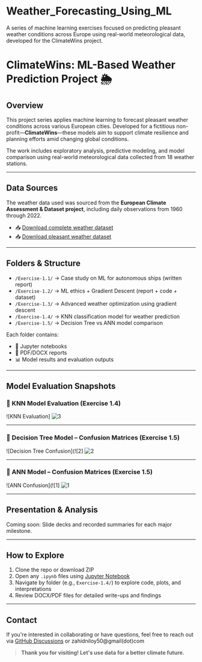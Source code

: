 # Weather_Forecasting_Using_ML
A series of machine learning exercises focused on predicting pleasant weather conditions across Europe using real-world meteorological data, developed for the ClimateWins project.
# ClimateWins: ML-Based Weather Prediction Project 🌦️

## Overview
This project series applies machine learning to forecast pleasant weather conditions across various European cities. Developed for a fictitious non-profit—**ClimateWins**—these models aim to support climate resilience and planning efforts amid changing global conditions.

The work includes exploratory analysis, predictive modeling, and model comparison using real-world meteorological data collected from 18 weather stations.

---

## Data Sources
The weather data used was sourced from the **European Climate Assessment & Dataset project**, including daily observations from 1960 through 2022.

- 📥 [Download complete weather dataset](https://www.ecad.eu/dailydata/index.php)
- 📥 [Download pleasant weather dataset](https://www.ecad.eu/dailydata/index.php)

---

## Folders & Structure
- `/Exercise-1.1/` → Case study on ML for autonomous ships (written report)
- `/Exercise-1.2/` → ML ethics + Gradient Descent (report + code + dataset)
- `/Exercise-1.3/` → Advanced weather optimization using gradient descent
- `/Exercise-1.4/` → KNN classification model for weather prediction
- `/Exercise-1.5/` → Decision Tree vs ANN model comparison

Each folder contains:
- 📓 Jupyter notebooks
- 📄 PDF/DOCX reports
- 📊 Model results and evaluation outputs

---

## Model Evaluation Snapshots

### 🔷 KNN Model Evaluation (Exercise 1.4)
![KNN Evaluation] ![3](https://github.com/user-attachments/assets/53f37050-8359-46ff-8e1b-269fb2bd3506)


---

### 🔶 Decision Tree Model – Confusion Matrices (Exercise 1.5)
![Decision Tree Confusion](![2] ![2](https://github.com/user-attachments/assets/0e345760-038a-4b50-b293-97fc685bed34)

---

### 🔷 ANN Model – Confusion Matrices (Exercise 1.5)
![ANN Confusion](![1] ![1](https://github.com/user-attachments/assets/450dd709-9c77-4d04-9443-0514f6256c6e)

---

## Presentation & Analysis

Coming soon: Slide decks and recorded summaries for each major milestone.

---

## How to Explore
1. Clone the repo or download ZIP
2. Open any `.ipynb` files using [Jupyter Notebook](https://jupyter.org/)
3. Navigate by folder (e.g., `Exercise-1.4/`) to explore code, plots, and interpretations
4. Review DOCX/PDF files for detailed write-ups and findings

---

## Contact
If you're interested in collaborating or have questions, feel free to reach out via [GitHub Discussions](https://github.com/zahidniloy) or zahidniloy50@gmail(dot)com

> **Thank you for visiting! Let's use data for a better climate future.**
